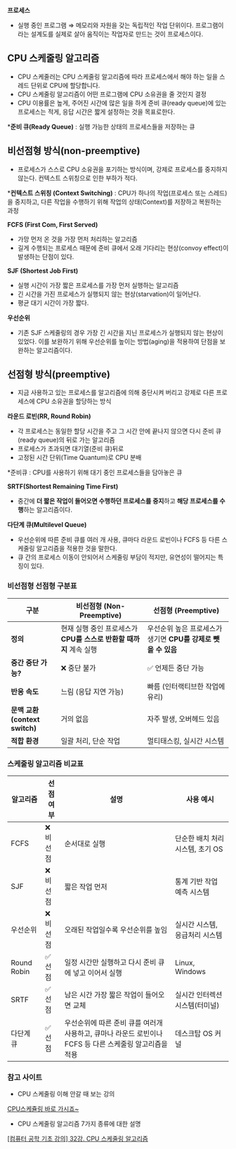 **프로세스**

- 실행 중인 프로그램 ⇒ 메모리와 자원을 갖는 독립적인 작업 단위이다.
프로그램이라는 설계도를 실제로 살아 움직이는 작업자로 만드는 것이 프로세스이다.

## CPU 스케줄링 알고리즘

- CPU 스케줄러는 CPU 스케줄링 알고리즘에 따라 프로세스에서 해야 하는 일을 스레드 단위로 CPU에 할당합니다.
- CPU 스케줄링 알고리즘이 어떤 프로그램에 CPU 소유권을 줄 것인지 결정
- CPU 이용률은 높게, 주어진 시간에 많은 일을 하게 준비 큐(ready queue)에 있는 프로세스는 적게, 응답 시간은 짧게 설정하는 것을 목표로한다.

***준비 큐(Ready Queue)** : 실행 가능한 상태의 프로세스들을 저장하는 큐

## 비선점형 방식(non-preemptive)

- 프로세스가 스스로 CPU 소유권을 포기하는 방식이며, 강제로 프로세스를 중지하지 않는다. 컨텍스트 스위칭으로 인한 부하가 적다.

***컨텍스트 스위칭 (Context Switching)** : CPU가 하나의 작업(프로세스 또는 스레드)을 중지하고, 다른 작업을 수행하기 위해 작업의 상태(Context)를 저장하고 복원하는 과정

**FCFS (First Com, First Served)**

- 가망 먼저 온 것을 가장 먼저 처리하는 알고리즘
- 길게 수행되는 프로세스 때문에 준비 큐에서 오래 기다리는 현상(convoy effect)이 발생하는 단점이 있다.

**SJF (Shortest Job First)**

- 실행 시간이 가장 짧은 프로세스를 가장 먼저 실행하는 알고리즘
- 긴 시간을 가진 프로세스가 실행되지 않는 현상(starvation)이 일어난다.
- 평균 대기 시간이 가장 짧다.

**우선순위**

- 기존 SJF 스케줄링의 경우 가장 긴 시간을 지닌 프로세스가 실행되지 않는 현상이 있었다.
이를 보완하기 위해 우선순위를 높이는 방법(aging)을 적용하여 단점을 보완하는 알고리즘이다.

## 선점형 방식(preemptive)

- 지금 사용하고 있는 프로세스를 알고리즘에 의해 중단시켜 버리고 강제로 다른 프로세스에 CPU 소유권을 할당하는 방식

**라운드 로빈(RR, Round Robin)**

- 각 프로세스는 동일한 할당 시간을 주고 그 시간 안에 끝나지 않으면 다시 준비 큐(ready queue)의 뒤로 가는 알고리즘
- 프로세스가 초과되면 대기열(준비 큐)뒤로
- 고정된 시간 단위(Time Quantum)로 CPU 분배

*준비큐 : CPU를 사용하기 위해 대기 중인 프로세스들을 담아놓은 큐

**SRTF(Shortest Remaining Time First)**

- 중간에 **더 짧은 작업이 들어오면 수행하던 프로세스를 중지**하고 **해당 프로세스를 수행**하는 알고리즘이다.

**다단계 큐(Multilevel Queue)**

- 우선순위에 따른 준비 큐를 여러 개 사용, 큐마다 라운드 로빈이나 FCFS 등 다른 스케줄링 알고리즘을 적용한 것을 말한다.
- 큐 간의 프로세스 이동이 안되어서 스케줄링 부담이 적지만, 유연성이 떨어지는 특징이 있다.

### 비선점형 선점형 구분표

| 구분 | 비선점형 (Non-Preemptive) | 선점형 (Preemptive) |
| --- | --- | --- |
| **정의** | 현재 실행 중인 프로세스가 **CPU를 스스로 반환할 때까지** 계속 실행 | 우선순위 높은 프로세스가 생기면 **CPU를 강제로 뺏을 수 있음** |
| **중간 중단 가능?** | ❌ 중단 불가 | ✅ 언제든 중단 가능 |
| **반응 속도** | 느림 (응답 지연 가능) | 빠름 (인터랙티브한 작업에 유리) |
| **문맥 교환 (context switch)** | 거의 없음 | 자주 발생, 오버헤드 있음 |
| **적합 환경** | 일괄 처리, 단순 작업 | 멀티태스킹, 실시간 시스템 |

### 스케줄링 알고리즘 비교표

| 알고리즘 | 선점 여부 | 설명 | 사용 예시 |
| --- | --- | --- | --- |
| FCFS | ❌ 비선점 | 순서대로 실행 | 단순한 배치 처리 시스템, 초기 OS |
| SJF | ❌ 비선점 | 짧은 작업 먼저 | 통계 기반 작업 예측 시스템 |
| 우선순위 | ❌ 비선점 | 오래된 작업일수록 우선순위를 높임 | 실시간 시스템, 응급처리 시스템 |
| Round Robin | ✅ 선점 | 일정 시간만 실행하고 다시 준비 큐에 넣고 이어서 실행 | Linux, Windows |
| SRTF | ✅ 선점 | 남은 시간 가장 짧은 작업이 들어오면 교체 | 실시간 인터렉션 시스템(터미널) |
| 다단계 큐 | ✅ 선점 | 우선순위에 따른 준비 큐를 여러개 사용하고, 큐마나 라운드 로빈이나 FCFS 등 다른 스케줄링 알고리즘을 적용 | 데스크탑 OS 커널 |

### 참고 사이트

- CPU 스케줄링 이해 안갈 때 보는 강의

[CPU스케쥴링 바로 가시죠~](https://www.youtube.com/watch?v=CRkklHs_Xkw&ab_channel=%EA%B8%B0%EC%88%A0%EB%85%B8%ED%8A%B8with%EC%95%8C%EB%A0%89)

- CPU 스케줄링 알고리즘 7가지 종류에 대한 설명

[[컴퓨터 공학 기초 강의] 32강. CPU 스케줄링 알고리즘](https://www.youtube.com/watch?v=w1z6WCyMdhQ&ab_channel=%ED%95%9C%EB%B9%9B%EB%AF%B8%EB%94%94%EC%96%B4)